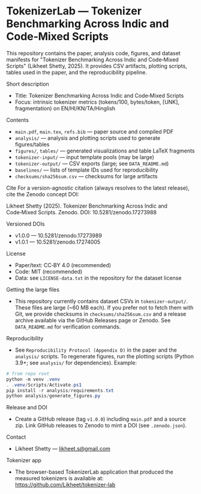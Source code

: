 # TokenizerLab — Tokenizer Benchmarking Across Indic and Code‑Mixed Scripts

This repository contains the paper, analysis code, figures, and dataset manifests for "Tokenizer Benchmarking Across Indic and Code‑Mixed Scripts" (Likheet Shetty, 2025). It provides CSV artifacts, plotting scripts, tables used in the paper, and the reproducibility pipeline.

Short description
- Title: Tokenizer Benchmarking Across Indic and Code‑Mixed Scripts
- Focus: intrinsic tokenizer metrics (tokens/100, bytes/token, [UNK], fragmentation) on EN/HI/KN/TA/Hinglish

Contents
- `main.pdf`, `main.tex`, `refs.bib` — paper source and compiled PDF
- `analysis/` — analysis and plotting scripts used to generate figures/tables
- `figures/`, `tables/` — generated visualizations and table LaTeX fragments
- `tokenizer-input/` — input template pools (may be large)
- `tokenizer-output/` — CSV exports (large; see `DATA_README.md`)
- `baselines/` — lists of template IDs used for reproducibility
- `checksums/sha256sum.csv` — checksums for large artifacts

Cite
For a version-agnostic citation (always resolves to the latest release), cite the Zenodo concept DOI:

Likheet Shetty (2025). Tokenizer Benchmarking Across Indic and Code‑Mixed Scripts. Zenodo. DOI: 10.5281/zenodo.17273988

Versioned DOIs
- v1.0.0 — 10.5281/zenodo.17273989
- v1.0.1 — 10.5281/zenodo.17274005

License
- Paper/text: CC‑BY 4.0 (recommended)
- Code: MIT (recommended)
- Data: see `LICENSE-data.txt` in the repository for the dataset license

Getting the large files
- This repository currently contains dataset CSVs in `tokenizer-output/`. These files are large (~60 MB each). If you prefer not to fetch them with Git, we provide checksums in `checksums/sha256sum.csv` and a release archive available via the GitHub Releases page or Zenodo. See `DATA_README.md` for verification commands.

Reproducibility
- See `Reproducibility Protocol (Appendix D)` in the paper and the `analysis/` scripts. To regenerate figures, run the plotting scripts (Python 3.9+; see `analysis/` for dependencies). Example:

```powershell
# from repo root
python -m venv .venv
. .venv/Scripts/Activate.ps1
pip install -r analysis/requirements.txt
python analysis/generate_figures.py
```

Release and DOI
- Create a GitHub release (tag `v1.0.0`) including `main.pdf` and a source zip. Link GitHub releases to Zenodo to mint a DOI (see `.zenodo.json`).

Contact
- Likheet Shetty — likheet.s@gmail.com

Tokenizer app
- The browser-based TokenizerLab application that produced the measured tokenizers is available at: https://github.com/Likheet/tokenizer-lab
